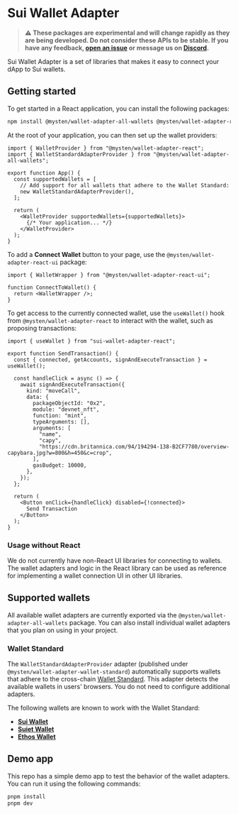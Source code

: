 # Sui Wallet Adapter

> **⚠️ These packages are experimental and will change rapidly as they are being developed. Do not consider these APIs to be stable. If you have any feedback, [open an issue](https://github.com/MystenLabs/sui/issues/new/choose) or message us on [Discord](https://discord.gg/Sui).**

Sui Wallet Adapter is a set of libraries that makes it easy to connect your dApp to Sui wallets.

## Getting started

To get started in a React application, you can install the following packages:

```bash
npm install @mysten/wallet-adapter-all-wallets @mysten/wallet-adapter-react @mysten/wallet-adapter-react-ui
```

At the root of your application, you can then set up the wallet providers:

```tsx
import { WalletProvider } from "@mysten/wallet-adapter-react";
import { WalletStandardAdapterProvider } from "@mysten/wallet-adapter-all-wallets";

export function App() {
  const supportedWallets = [
    // Add support for all wallets that adhere to the Wallet Standard:
    new WalletStandardAdapterProvider(),
  ];

  return (
    <WalletProvider supportedWallets={supportedWallets}>
      {/* Your application... */}
    </WalletProvider>
  );
}
```

To add a **Connect Wallet** button to your page, use the `@mysten/wallet-adapter-react-ui` package:

```tsx
import { WalletWrapper } from "@mysten/wallet-adapter-react-ui";

function ConnectToWallet() {
  return <WalletWrapper />;
}
```

To get access to the currently connected wallet, use the `useWallet()` hook from `@mysten/wallet-adapter-react` to interact with the wallet, such as proposing transactions:

```tsx
import { useWallet } from "sui-wallet-adapter-react";

export function SendTransaction() {
  const { connected, getAccounts, signAndExecuteTransaction } = useWallet();

  const handleClick = async () => {
    await signAndExecuteTransaction({
      kind: "moveCall",
      data: {
        packageObjectId: "0x2",
        module: "devnet_nft",
        function: "mint",
        typeArguments: [],
        arguments: [
          "name",
          "capy",
          "https://cdn.britannica.com/94/194294-138-B2CF7780/overview-capybara.jpg?w=800&h=450&c=crop",
        ],
        gasBudget: 10000,
      },
    });
  };

  return (
    <Button onClick={handleClick} disabled={!connected}>
      Send Transaction
    </Button>
  );
}
```

### Usage without React

We do not currently have non-React UI libraries for connecting to wallets. The wallet adapters and logic in the React library can be used as reference for implementing a wallet connection UI in other UI libraries.

## Supported wallets

All available wallet adapters are currently exported via the `@mysten/wallet-adapter-all-wallets` package.
You can also install individual wallet adapters that you plan on using in your project.

### Wallet Standard

The `WalletStandardAdapterProvider` adapter (published under `@mysten/wallet-adapter-wallet-standard`) automatically supports wallets that adhere to the cross-chain [Wallet Standard](https://github.com/wallet-standard/wallet-standard/). This adapter detects the available wallets in users' browsers. You do not need to configure additional adapters.

The following wallets are known to work with the Wallet Standard:

- **[Sui Wallet](https://docs.sui.io/devnet/explore/wallet-browser)**
- **[Suiet Wallet](https://suiet.app/)**
- **[Ethos Wallet](https://chrome.google.com/webstore/detail/ethos-wallet/mcbigmjiafegjnnogedioegffbooigli)**

## Demo app

This repo has a simple demo app to test the behavior of the wallet adapters. You can run it using the following commands:

```bash
pnpm install
pnpm dev
```
